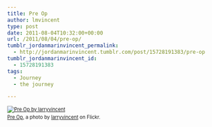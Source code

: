 ```yaml
---
title: Pre Op
author: lmvincent
type: post
date: 2011-08-04T10:32:00+00:00
url: /2011/08/04/pre-op/
tumblr_jordanmarinvincent_permalink:
  - http://jordanmarinvincent.tumblr.com/post/15728191383/pre-op
tumblr_jordanmarinvincent_id:
  - 15728191383
tags:
  - Journey
  - the journey

---
```

<div style="margin:0 0 10px;padding:0;font-size:.8em;line-height:1.6em;">
  <a href="http://www.flickr.com/photos/larryvincent/6008248679/" title="Pre Op" target="_blank" rel="noopener"><img src="http://farm7.static.flickr.com/6122/6008248679_fb59c73a4c.jpg" alt="Pre Op by larryvincent" /></a><br /><span style="margin:0;"><a href="http://www.flickr.com/photos/larryvincent/6008248679/" target="_blank" rel="noopener">Pre Op</a>, a photo by <a href="http://www.flickr.com/photos/larryvincent/" target="_blank" rel="noopener">larryvincent</a> on Flickr.</span>
</div>

<div class="blogger-post-footer">
  <img loading="lazy" width="1" height="1" src="https://blogger.googleusercontent.com/tracker/9039099668816362935-8406730916915103663?l=jordansjourney2.blogspot.com" alt="" />
</div>